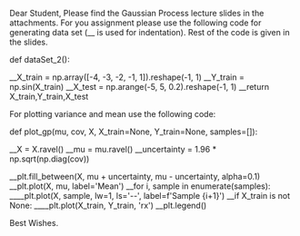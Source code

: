 Dear Student,
Please find the Gaussian Process lecture slides in the attachments.
For you assignment please use the following code for generating data set (__ is used for indentation). Rest of the code is given in the slides.

def dataSet_2():

__X_train = np.array([-4, -3, -2, -1, 1]).reshape(-1, 1)
__Y_train = np.sin(X_train)
__X_test = np.arange(-5, 5, 0.2).reshape(-1, 1)
__return X_train,Y_train,X_test

For plotting variance and mean use the following code:

def plot_gp(mu, cov, X, X_train=None, Y_train=None, samples=[]):

__X = X.ravel()
__mu = mu.ravel()
__uncertainty = 1.96 * np.sqrt(np.diag(cov))

__plt.fill_between(X, mu + uncertainty, mu - uncertainty, alpha=0.1)
__plt.plot(X, mu, label='Mean')
__for i, sample in enumerate(samples):
____plt.plot(X, sample, lw=1, ls='--', label=f'Sample {i+1}')
__if X_train is not None:
____plt.plot(X_train, Y_train, 'rx')
__plt.legend()

Best Wishes.
